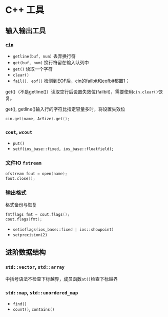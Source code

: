 # C++ 工具

## 输入输出工具

### `cin`

- `getline(buf, num)` 丢弃换行符
- `get(buf, num)` 换行符留在输入队列中
- `get()` 读取一个字符
- `clear()`
- `fail(), eof()` 检测到EOF后，cin的failbit和eofbit都置1；

get()（不是getline()）读取空行后设置失效位(failbit)，需要使用`cin.clear()`恢复。

get(), getline()输入行的字符比指定容量多时，将设置失效位

```cpp
cin.get(name, ArSize).get();
```

### `cout`, `wcout`

- `put()`
- `setf(ios_base::fixed, ios_base::floatfield);`

### 文件IO `fstream`

```cpp
ofstream fout = open(name);
fout.close();
```

### 输出格式

格式备份与恢复

```cpp
fmtflags fmt = cout.flags();
cout.flags(fmt);
```

- `setioflags(ios_base::fixed | ios::showpoint)`
- `setprecision(2)`

## 进阶数据结构

### `std::vector`, `std::array`

中括号语法不检查下标越界，成员函数`at()`检查下标越界

### `std::map`, `std::unordered_map`

- `find()`
- `count()`, `contains()`
